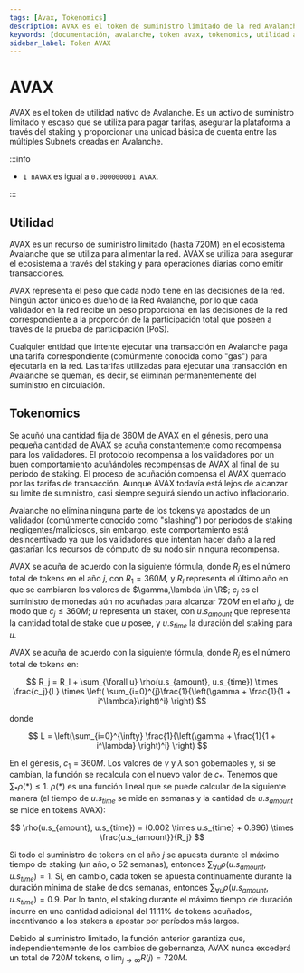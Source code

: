 ```yaml
---
tags: [Avax, Tokenomics]
description: AVAX es el token de suministro limitado de la red Avalanche, utilizado para cubrir tarifas, mejorar la seguridad a través del staking y facilitar transacciones en sus diversas Subnets.
keywords: [documentación, avalanche, token avax, tokenomics, utilidad avax]
sidebar_label: Token AVAX
---
```


# AVAX

AVAX es el token de utilidad nativo de Avalanche. Es un activo de suministro limitado y escaso que se utiliza para pagar tarifas, asegurar la plataforma a través del staking y proporcionar una unidad básica de cuenta entre las múltiples Subnets creadas en Avalanche.

:::info

- `1 nAVAX` es igual a `0.000000001 AVAX`.

:::

## Utilidad

AVAX es un recurso de suministro limitado (hasta 720M) en el ecosistema Avalanche que se utiliza para alimentar la red. AVAX se utiliza para asegurar el ecosistema a través del staking y para operaciones diarias como emitir transacciones.

AVAX representa el peso que cada nodo tiene en las decisiones de la red. Ningún actor único es dueño de la Red Avalanche, por lo que cada validador en la red recibe un peso proporcional en las decisiones de la red correspondiente a la proporción de la participación total que poseen a través de la prueba de participación (PoS).

Cualquier entidad que intente ejecutar una transacción en Avalanche paga una tarifa correspondiente (comúnmente conocida como "gas") para ejecutarla en la red. Las tarifas utilizadas para ejecutar una transacción en Avalanche se queman, es decir, se eliminan permanentemente del suministro en circulación.

## Tokenomics

Se acuñó una cantidad fija de 360M de AVAX en el génesis, pero una pequeña cantidad de AVAX se acuña constantemente como recompensa para los validadores. El protocolo recompensa a los validadores por un buen comportamiento acuñándoles recompensas de AVAX al final de su período de staking. El proceso de acuñación compensa el AVAX quemado por las tarifas de transacción. Aunque AVAX todavía está lejos de alcanzar su límite de suministro, casi siempre seguirá siendo un activo inflacionario.

Avalanche no elimina ninguna parte de los tokens ya apostados de un validador (comúnmente conocido como "slashing") por períodos de staking negligentes/maliciosos, sin embargo, este comportamiento está desincentivado ya que los validadores que intentan hacer daño a la red gastarían los recursos de cómputo de su nodo sin ninguna recompensa.

<!-- vale off -->

AVAX se acuña de acuerdo con la siguiente fórmula, donde $R_j$ es el número total de tokens en el año $j$, con $R_1 = 360M$, y $R_l$ representa el último año en que se cambiaron los valores de $\gamma,\lambda \in \R$; $c_j$ es el suministro de monedas aún no acuñadas para alcanzar $720M$ en el año $j$, de modo que $c_j \leq 360M$; $u$ representa un staker, con $u.s_{amount}$ que representa la cantidad total de stake que $u$ posee, y $u.s_{time}$ la duración del staking para $u$.

AVAX se acuña de acuerdo con la siguiente fórmula, donde $R_j$ es el número total de tokens en:

<!-- markdownlint-disable MD013 -->

$$
R_j = R_l + \sum_{\forall u} \rho(u.s_{amount}, u.s_{time}) \times \frac{c_j}{L} \times \left( \sum_{i=0}^{j}\frac{1}{\left(\gamma + \frac{1}{1 + i^\lambda}\right)^i} \right)
$$

<!-- markdownlint-enable MD013 -->

donde

$$
L = \left(\sum_{i=0}^{\infty} \frac{1}{\left(\gamma + \frac{1}{1 + i^\lambda} \right)^i} \right)
$$

En el génesis, $c_1 = 360M$. Los valores de $\gamma$ y $\lambda$ son gobernables y, si se cambian, la función se recalcula con el nuevo valor de $c_*$. Tenemos que $\sum_{*}\rho(*) \le 1$. $\rho(*)$ es una función lineal que se puede calcular de la siguiente manera (el tiempo de $u.s_{time}$ se mide en semanas y la cantidad de $u.s_{amount}$ se mide en tokens AVAX):

$$
\rho(u.s_{amount}, u.s_{time}) = (0.002 \times u.s_{time} + 0.896) \times \frac{u.s_{amount}}{R_j}
$$

Si todo el suministro de tokens en el año $j$ se apuesta durante el máximo tiempo de staking (un año, o 52 semanas), entonces $\sum_{\forall u}\rho(u.s_{amount}, u.s_{time}) = 1$. Si, en cambio, cada token se apuesta continuamente durante la duración mínima de stake de dos semanas, entonces $\sum_{\forall u}\rho(u.s_{amount}, u.s_{time}) = 0.9$. Por lo tanto, el staking durante el máximo tiempo de duración incurre en una cantidad adicional del 11.11% de tokens acuñados, incentivando a los stakers a apostar por períodos más largos.

Debido al suministro limitado, la función anterior garantiza que, independientemente de los cambios de gobernanza, AVAX nunca excederá un total de $720M$ tokens, o $\lim_{j \to \infty} R(j) = 720M$.

<!-- vale on -->
